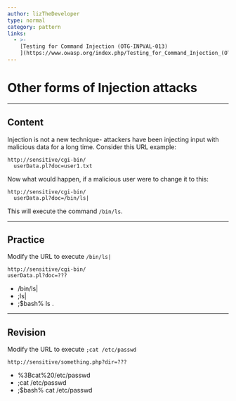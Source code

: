 ```yaml
---
author: lizTheDeveloper
type: normal
category: pattern
links:
  - >-
    [Testing for Command Injection (OTG-INPVAL-013)
    ](https://www.owasp.org/index.php/Testing_for_Command_Injection_(OTG-INPVAL-013)){website}
---
```


# Other forms of Injection attacks


---

## Content

Injection is not a new technique- attackers have been injecting input with malicious data for a long time.
Consider this URL example:

```plain-text
http://sensitive/cgi-bin/
  userData.pl?doc=user1.txt
```

Now what would happen, if a malicious user were to change it to this:

```plain-text
http://sensitive/cgi-bin/
  userData.pl?doc=/bin/ls|
```

This will execute the command `/bin/ls`.


---

## Practice

Modify the URL to execute `/bin/ls|`

    http://sensitive/cgi-bin/
    userData.pl?doc=???

* /bin/ls|
* ;ls|
* ;$bash% ls .


---

## Revision

Modify the URL to execute `;cat /etc/passwd`

    http://sensitive/something.php?dir=???

* %3Bcat%20/etc/passwd
* ;cat /etc/passwd
* ;$bash% cat /etc/passwd

